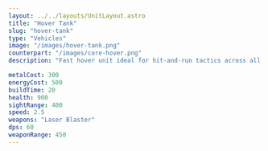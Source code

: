 ```yaml
---
layout: ../../layouts/UnitLayout.astro
title: "Hover Tank"
slug: "hover-tank"
type: "Vehicles"
image: "/images/hover-tank.png"
counterpart: "/images/core-hover.png"
description: "Fast hover unit ideal for hit-and-run tactics across all terrain."

metalCost: 300
energyCost: 500
buildTime: 20
health: 900
sightRange: 400
speed: 2.5
weapons: "Laser Blaster"
dps: 60
weaponRange: 450
---
```

